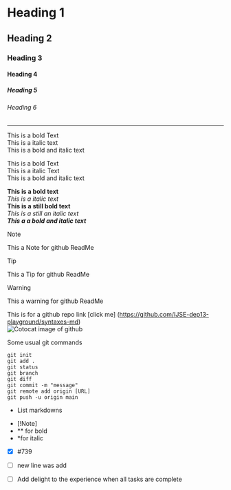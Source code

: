 # Heading 1
## Heading 2
### Heading 3
#### Heading 4
##### Heading 5
###### Heading 6
<hr>
This is a bold Text <br>
This is a italic text <br>
This is a bold and italic text <br>

This is a bold Text \
This is a italic Text \
This is a bold and italic text <br>

**This is a bold text**<br>
*This is a italic text*<br>
__This is a still bold text__<br>
_This is a still an italic text_\
***This a a bold and italic text***

>[!Note]
> This a Note for github ReadMe

>[!Tip]
> This a Tip for github ReadMe

>[!WARNING]
> This a warning for github ReadMe
> 
This is for a github repo link [click me] (https://github.com/IJSE-dep13-playground/syntaxes-md)\
![Cotocat image of github](https://octodex.github.com/images/orderedlistocat.png)

Some usual git commands
```aiignore
git init
git add .
git status
git branch
git diff
git commit -m "message"
git remote add origin [URL]
git push -u origin main
```
+ List markdowns
- [!Note]
- ** for bold
- *for italic


- [x] #739
- [ ] new line was add
- [ ] Add delight to the experience when all tasks are complete 


